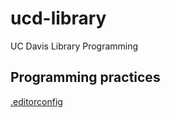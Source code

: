 # ucd-library
UC Davis Library Programming

## Programming practices
[.editorconfig](https://github.com/ucd-library/ucd-library/issues/2)
